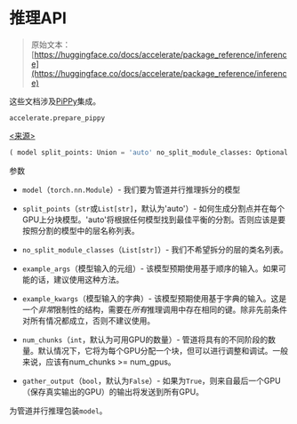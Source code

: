 # 推理API

> 原始文本：[https://huggingface.co/docs/accelerate/package_reference/inference](https://huggingface.co/docs/accelerate/package_reference/inference)

这些文档涉及[PiPPy](https://github.com/PyTorch/PiPPy)集成。

`accelerate.prepare_pippy`

[<来源>](https://github.com/huggingface/accelerate/blob/v0.27.2/src/accelerate/inference.py#L111)

```py
( model split_points: Union = 'auto' no_split_module_classes: Optional = None example_args: Optional = () example_kwargs: Optional = None num_chunks: Optional = None gather_output: Optional = False )
```

参数

+   `model`（`torch.nn.Module`）- 我们要为管道并行推理拆分的模型

+   `split_points`（`str`或`List[str]`，默认为'auto'）- 如何生成分割点并在每个GPU上分块模型。'auto'将根据任何模型找到最佳平衡的分割。否则应该是要按照分割的模型中的层名称列表。

+   `no_split_module_classes`（`List[str]`）- 我们不希望拆分的层的类名列表。

+   `example_args`（模型输入的元组）- 该模型预期使用基于顺序的输入。如果可能的话，建议使用这种方法。

+   `example_kwargs`（模型输入的字典）- 该模型预期使用基于字典的输入。这是一个*非常*限制性的结构，需要在*所有*推理调用中存在相同的键。除非先前条件对所有情况都成立，否则不建议使用。

+   `num_chunks`（`int`，默认为可用GPU的数量）- 管道将具有的不同阶段的数量。默认情况下，它将为每个GPU分配一个块，但可以进行调整和调试。一般来说，应该有num_chunks >= num_gpus。

+   `gather_output`（`bool`，默认为`False`）- 如果为`True`，则来自最后一个GPU（保存真实输出的GPU）的输出将发送到所有GPU。

为管道并行推理包装`model`。
